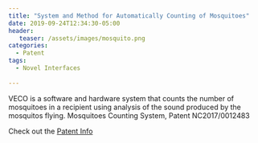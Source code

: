 ```yaml
---
title: "System and Method for Automatically Counting of Mosquitoes"
date: 2019-09-24T12:34:30-05:00
header:
   teaser: /assets/images/mosquito.png
categories:
  - Patent
tags:
  - Novel Interfaces
  
---
```

VECO is a software and hardware system that counts the number of 
mosquitoes in a recipient using analysis of the sound produced by the mosquitos flying. 
Mosquitoes Counting System, Patent NC2017/0012483

Check out the [Patent Info][URL] 

[URL]: http://sipi.sic.gov.co/sipi/Extra/IP/Mutual/Browse.aspx?sid=637118634441553423


